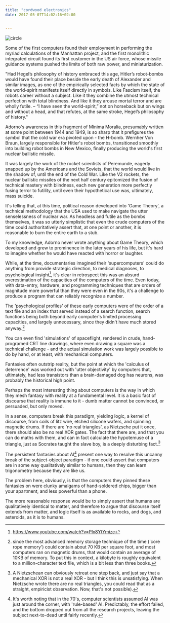 ```yaml
---
title: "cordwood electronics"
date: 2017-05-07T14:02:16+02:00


---
```


![circle](/images/cordwood/1.jpg)

<!--more-->

Some of the first computers found their employment in performing the myriad calculations of the Manhattan project, and the first monolithic integrated circuit found its first customer in the US air force, whose missile guidance systems pushed the limits of both raw power, and miniaturization.

"Had Hegel’s philosophy of history embraced this age, Hitler’s robot-bombs would have found their place beside the early death of Alexander and similar images, as one of the empirically selected facts by which the state of the world-spirit manifests itself directly in symbols. Like Fascism itself, the robots career without a subject. Like it they combine the utmost technical perfection with total blindness. And like it they arouse mortal terror and are wholly futile. – “I have seen the world-spirit,” not on horseback but on wings and without a head, and that refutes, at the same stroke, Hegel’s philosophy of history."

Adorno's awareness in this fragment of Minima Moralia, presumably written at some point between 1944 and 1949, is so sharp that it prefigures the symbol that the cold war era pivoted upon - the H-bomb. Wernher Von Braun, largely responsible for Hitler's robot bombs, transitioned smoothly into building robot bombs in New Mexico, finally producing the world's first nuclear ballistic missile. 

It was largely the work of the rocket scientists of Peremunde, eagerly snapped up by the Americans and the Soviets, that the world would live in the shadow of, until the end of the Cold War. Like the V2 rockets, the nuclear ballistic missiles of the next half century epitomized the fusion of technical mastery with blindness, each new generation more perfectly fusing terror to futility, until even their hypothetical use was, ultimately, mass suicide.

It's telling that, at this time, political reason developed into 'Game Theory', a technical methodology that the USA used to make navigate the utter senselessness of nuclear war. As headless and futile as the bombs themselves, it was so utterly simplistic that even the crude computers of the time could authoritatively assert that, at one point or another, it is reasonable to burn the entire earth to a stub.

To my knowledge, Adorno never wrote anything about Game Theory, which developed and grew to prominence in the later years of his life, but it's hard to imagine whether he would have reacted with horror or laughter. 

While, at the time, documentaries imagined their 'supercomputers' could do anything from provide strategic direction, to medical diagnoses, to psychological insight[^1], it's clear in retrospect this was an absurd overestimation of the capacities of the computers of the time. Even today, with data-entry, hardware, and programming techniques that are orders of magnitude more powerful than they were even in the 90s, it's a challenge to produce a program that can reliably recognize a number.

The 'psychological profiles' of these early computers were of the order of a text file and an index that served instead of a search function, search functions being both beyond early computer's limited processing capacities, and largely unnecessary, since they didn't have much stored anyway.[^2]

You can even find 'simulations' of spaceflight, rendered in crude, hand-programed CRT line drawings, where even drawing a square was a technical challenge - and the actual simulation work was largely possible to do by hand, or at least, with mechanical computers.

Fantasies often outstrip reality, but the point at which the 'calculus of deterrence' was worked out with 'utter objectivity' by computers that, ultimately, had less transistors than a brain-damaged dog has neurons, was probably the historical high point.

Perhaps the most interesting thing about computers is the way in which they mesh fantasy with reality at a fundamental level. It is a basic fact of discourse that reality is immune to it - dumb matter cannot be convinced, or persuaded, but only moved.

In a sense, computers break this paradigm, yielding logic, a kernel of discourse, from coils of litz wire, etched silicone wafers, and spinning magnetic drums. If there are 'no real triangles', as Nietzsche put it once, there should also be no real XOR gates. The fact that there are, and that you can do maths with them, and can in fact calculate the hypotemuse of a triangle, just as Socrates taught the slave boy, is a deeply disturbing fact.[^3]

The persistent fantasies about AI[^4] present one way to resolve this uncanny break of the subject-object paradigm - if one could assert that computers are in some way qualitatively similar to humans, then they can learn trigonometry because they are like us. 

The problem here, obviously, is that the computers they pinned these fantasies on were clunky amalgams of hand-soldered chips, bigger than your apartment, and less powerful than a phone. 

The more reasonable response would be to simply assert that humans are qualitatively identical to matter, and therefore to argue that discourse itself extends from matter, and logic itself is as available to rocks, and dogs, and asteroids, as it is to humans.


[^1]: https://www.youtube.com/watch?v=Plx8YtYmizc

[^2]: since the most advanced memory storage technique of the time ('core rope memory') could contain about 70 KB per square foot, and most computers ran on magnetic drums, that would contain an average of 10KB of memory. To put this in context, a kilobyte is roughly equivalent to a million-character text file, which is a bit less than three books. 

[^3]: A Nietzschean can obviously retreat one step back, and just say that a mechanical XOR is not a real XOR - but I think this is unsatisfying. When Nietzsche wrote there are no real triangles, you could read that as a straight, empiricist observation. Now, that's not possible).

[^4]: It's worth noting that in the 70's, computer scientists assumed AI was just around the corner, with 'rule-based' AI. Predictably, the effort failed, and the bottom dropped out from all the research projects, leaving the subject next-to-dead until fairly recently. 





